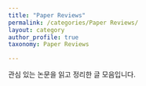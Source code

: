 ```yaml
---
title: "Paper Reviews"
permalink: /categories/Paper Reviews/
layout: category
author_profile: true
taxonomy: Paper Reviews

---
```


관심 있는 논문을 읽고 정리한 글 모음입니다.